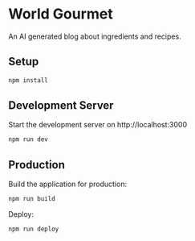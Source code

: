 # World Gourmet

An AI generated blog about ingredients and recipes.

## Setup

```bash
npm install
```

## Development Server

Start the development server on http://localhost:3000

```bash
npm run dev
```

## Production

Build the application for production:

```bash
npm run build
```

Deploy:

```bash
npm run deploy
```
